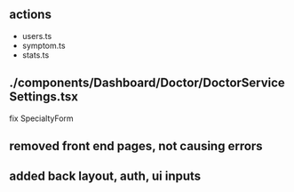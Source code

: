 ## actions
  - users.ts
  - symptom.ts
  - stats.ts

## ./components/Dashboard/Doctor/DoctorServiceSettings.tsx

fix  SpecialtyForm

## removed front end pages, not causing errors
## added back layout, auth, ui inputs
